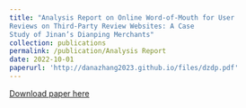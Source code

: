 ```yaml
---
title: "Analysis Report on Online Word-of-Mouth for User
Reviews on Third-Party Review Websites: A Case
Study of Jinan’s Dianping Merchants"
collection: publications
permalink: /publication/Analysis Report
date: 2022-10-01 
paperurl: 'http://danazhang2023.github.io/files/dzdp.pdf'
---
```


[Download paper here](http://danazhang2023.github.io/files/dzdp.pdf)

